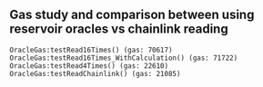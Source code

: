 ## Gas study and comparison between using reservoir oracles vs chainlink reading

```shell
OracleGas:testRead16Times() (gas: 70617)
OracleGas:testRead16Times_WithCalculation() (gas: 71722)
OracleGas:testRead4Times() (gas: 22610)
OracleGas:testReadChainlink() (gas: 21085)
```
